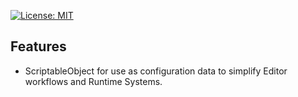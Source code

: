[![License: MIT](https://img.shields.io/badge/License-MIT-greed.svg)](LICENSE)

## Features
- ScriptableObject for use as configuration data to simplify Editor workflows and Runtime Systems.
